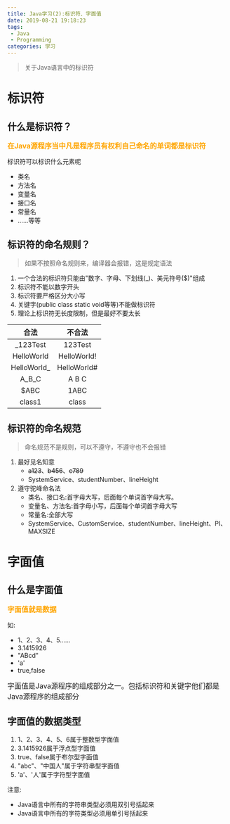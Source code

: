 ```yaml
---
title: Java学习(2):标识符、字面值
date: 2019-08-21 19:18:23
tags: 
 - Java
 - Programming
categories: 学习
---
```


> 关于Java语言中的标识符
<!--more-->

标识符
===

什么是标识符？
---

<font color = "orange" style = "font-size: 16px">**在Java源程序当中凡是程序员有权利自己命名的单词都是标识符**</font>  

标识符可以标识什么元素呢  
- 类名
- 方法名
- 变量名
- 接口名
- 常量名
- ……等等

标识符的命名规则？
---

> 如果不按照命名规则来，编译器会报错，这是规定语法

1. 一个合法的标识符只能由"数字、字母、下划线(_)、美元符号($)"组成
2. 标识符不能以数字开头
3. 标识符要严格区分大小写
4. 关键字(public class static void等等)不能做标识符
5. 理论上标识符无长度限制，但是最好不要太长


|    合法     |   不合法    |
| :---------: | :---------: |
|  _123Test   |   123Test   |
| HelloWorld  | HelloWorld! |
| HelloWorld_ | HelloWorld# |
|    A_B_C    |    A B C    |
|    $ABC     |    1ABC     |
|   class1    |    class    |

标识符的命名规范
---
> 命名规范不是规则，可以不遵守，不遵守也不会报错

1. 最好见名知意
    - ~~a123~~、~~b456~~、~~c789~~
    - SystemService、studentNumber、lineHeight
2. 遵守驼峰命名法
    - 类名、接口名:首字母大写，后面每个单词首字母大写。
    - 变量名、方法名:首字母小写，后面每个单词首字母大写
    - 常量名:全部大写
    - SystemService、CustomService、studentNumber、lineHeight、PI、MAXSIZE

字面值
===

什么是字面值
---

<font color = "orange" style = "font-size: 16px">**字面值就是数据**</font>  

如:
- 1、2、3、4、5……
- 3.1415926
- "ABcd"
- 'a'
- true,false

<font style = "font-size: 16px">字面值是Java源程序的组成部分之一。包括标识符和关键字他们都是Java源程序的组成部分</font> 

字面值的数据类型
---

1. 1、2、3、4、5、6属于整数型字面值
2. 3.1415926属于浮点型字面值
3. true、false属于布尔型字面值
4. "abc"、"中国人"属于字符串型字面值
5. 'a'、'人'属于字符型字面值

注意:
- Java语言中所有的字符串类型必须用双引号括起来
- Java语言中所有的字符类型必须用单引号括起来